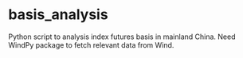 # basis_analysis
Python script to analysis index futures basis in mainland China.
Need WindPy package to fetch relevant data from Wind.

